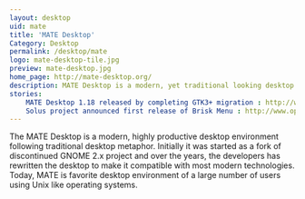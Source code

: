 ```yaml
---
layout: desktop
uid: mate
title: 'MATE Desktop'
Category: Desktop
permalink: /desktop/mate
logo: mate-desktop-tile.jpg
preview: mate-desktop.jpg
home_page: http://mate-desktop.org/
description: MATE Desktop is a modern, yet traditional looking desktop environment which was started as a fork of discontinued GNOME 2.x project. Stories and updates on MATE Desktop.
stories:
    MATE Desktop 1.18 released by completing GTK3+ migration : http://www.open-source-feed.com/2017/03/mate-desktop-118-released-by-completing.html
    Solus project announced first release of Brisk Menu : http://www.open-source-feed.com/2017/01/solus-project-announced-first-release.html
---
```


The MATE Desktop is a modern, highly productive desktop environment following traditional desktop metaphor. Initially it was started as a fork of discontinued GNOME 2.x project and over the years, the developers has rewritten the desktop to make it compatible with most modern technologies. Today, MATE is favorite desktop environment of a large number of users using Unix like operating systems.
